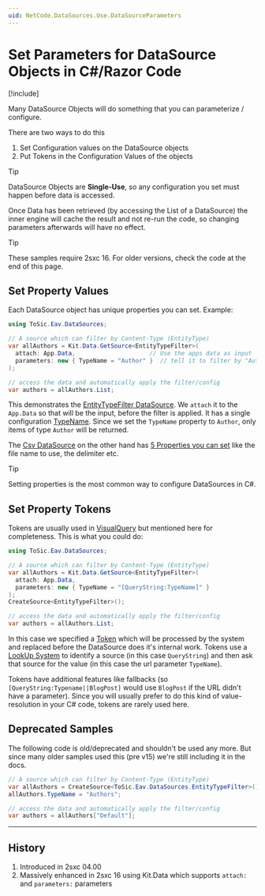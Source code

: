 ```yaml
---
uid: NetCode.DataSources.Use.DataSourceParameters
---
```


# Set Parameters for DataSource Objects in C#/Razor Code

[!include[](~/pages/basics/stack/_shared-float-summary.md)]
<style>.context-box-summary .datasource, .context-box-summary .process-razor-app, .context-box-summary .process-web-api-app { visibility: visible; } </style>

Many DataSource Objects will do something that you can parameterize / configure.

There are two ways to do this

1. Set Configuration values on the DataSource objects
1. Put Tokens in the Configuration Values of the objects

> [!TIP]
> DataSource Objects are **Single-Use**, so any configuration you set must happen before data is accessed.
>
> Once Data has been retrieved (by accessing the List of a DataSource) the inner engine
> will cache the result and not re-run the code, so changing parameters afterwards will have no effect.


> [!TIP]
> These samples require 2sxc 16.
> For older versions, check the code at the end of this page.

## Set Property Values

Each DataSource object has unique properties you can set. Example:

```c#
using ToSic.Eav.DataSources;

// A source which can filter by Content-Type (EntityType)
var allAuthors = Kit.Data.GetSource<EntityTypeFilter>(
  attach: App.Data,                     // Use the apps data as input
  parameters: new { TypeName = "Author" }  // tell it to filter by "Author"
);

// access the data and automatically apply the filter/config
var authors = allAuthors.List;
```

This demonstrates the [EntityTypeFilter DataSource](xref:ToSic.Eav.DataSources.EntityTypeFilter).
We `attach` it to the `App.Data` so that will be the input, before the filter is applied.
It has a single configuration [TypeName](xref:ToSic.Eav.DataSources.EntityTypeFilter.TypeName).
Since we set the `TypeName` property to `Author`, only items of type `Author` will be returned.

The [Csv DataSource](xref:ToSic.Eav.DataSources.Csv) on the other hand has [5 Properties you can set](xref:ToSic.Eav.DataSources.Csv#properties) like the file name to use, the delimiter etc.

> [!TIP]
> Setting properties is the most common way to configure DataSources in C#.

## Set Property Tokens

Tokens are usually used in [VisualQuery](xref:Basics.Query.VisualQuery.Index) but mentioned here for completeness. This is what you could do:

```cs
using ToSic.Eav.DataSources;

// A source which can filter by Content-Type (EntityType)
var allAuthors = Kit.Data.GetSource<EntityTypeFilter>(
  attach: App.Data,
  parameters: new { TypeName = "[QueryString:TypeName]" }
);
CreateSource<EntityTypeFilter>();

// access the data and automatically apply the filter/config
var authors = allAuthors.List;
```

In this case we specified a [Token](xref:Abyss.Parts.LookUp.Tokens) which will be processed by the system and replaced before the DataSource does it's internal work.
Tokens use a [LookUp System](xref:Abyss.Parts.LookUp.Index) to identify a source (in this case `QueryString`)
and then ask that source for the value (in this case the url parameter `TypeName`).

Tokens have additional features like fallbacks (so `[QueryString:Typename||BlogPost]` would use `BlogPost` if the URL didn't have a parameter).
Since you will usually prefer to do this kind of value-resolution in your C# code, tokens are rarely used here.

## Deprecated Samples

The following code is old/deprecated and shouldn't be used any more.
But since many older samples used this (pre v15) we're still including it in the docs.

```cs
// A source which can filter by Content-Type (EntityType)
var allAuthors = CreateSource<ToSic.Eav.DataSources.EntityTypeFilter>();
allAuthors.TypeName = "Authors";

// access the data and automatically apply the filter/config
var authors = allAuthors["Default"]; 
```


---

## History

1. Introduced in 2sxc 04.00
1. Massively enhanced in 2sxc 16 using Kit.Data which supports `attach:` and `parameters:` parameters
